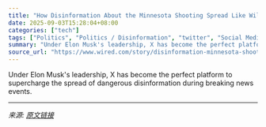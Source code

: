 ```yaml
---
title: "How Disinformation About the Minnesota Shooting Spread Like Wildfire on X"
date: 2025-09-03T15:28:04+08:00
categories: ["tech"]
tags: ["Politics", "Politics / Disinformation", "twitter", "Social Media", "Elon Musk", "X", "shooting", "YouTube", "Fake News"]
summary: "Under Elon Musk's leadership, X has become the perfect platform to supercharge the spread of dangerous disinformation during breaking news events."
source_url: "https://www.wired.com/story/disinformation-minnesota-shooting-x/"
---
```


Under Elon Musk's leadership, X has become the perfect platform to supercharge the spread of dangerous disinformation during breaking news events.

---

*来源: [原文链接](https://www.wired.com/story/disinformation-minnesota-shooting-x/)*
